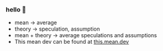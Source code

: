 ### hello 👋

- mean -> average
- theory -> speculation, assumption
- mean + theory -> average speculations and assumptions
- This mean dev can be found at [this.mean.dev](https://this.mean.dev)
